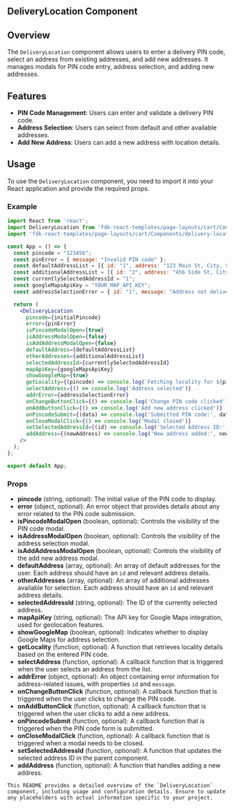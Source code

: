 ## DeliveryLocation Component

## Overview
The `DeliveryLocation` component allows users to enter a delivery PIN code, select an address from existing addresses, and add new addresses. It manages modals for PIN code entry, address selection, and adding new addresses.

## Features
- **PIN Code Management**: Users can enter and validate a delivery PIN code.
- **Address Selection**: Users can select from default and other available addresses.
- **Add New Address**: Users can add a new address with location details.

## Usage
To use the `DeliveryLocation` component, you need to import it into your React application and provide the required props.

### Example
```jsx
import React from 'react';
import DeliveryLocation from 'fdk-react-templates/page-layouts/cart/Components/delivery-location/delivery-location';
import 'fdk-react-templates/page-layouts/cart/Components/delivery-location/delivery-location.css';

const App = () => {
  const pincode = "123456";
  const pinError = { message: "Invalid PIN code" };
  const defaultAddressList = [{ id: "1", address: "123 Main St, City, State" }];
  const additionalAddressList = [{ id: "2", address: "456 Side St, City, State" }];
  const currentlySelectedAddressId = "1";
  const googleMapsApiKey = "YOUR_MAP_API_KEY";
  const addressSelectionError = { id: "1", message: "Address not deliverable" };

  return (
    <DeliveryLocation
      pincode={initialPincode}
      error={pinError}
      isPincodeModalOpen={true}
      isAddressModalOpen={false}
      isAddAddressModalOpen={false}
      defaultAddress={defaultAddressList}
      otherAddresses={additionalAddressList}
      selectedAddressId={currentlySelectedAddressId}
      mapApiKey={googleMapsApiKey}
      showGoogleMap={true}
      getLocality={(pincode) => console.log(`Fetching locality for ${pincode}`)}
      selectAddress={() => console.log('Address selected')}
      addrError={addressSelectionError}
      onChangeButtonClick={() => console.log('Change PIN code clicked')}
      onAddButtonClick={() => console.log('Add new address clicked')}
      onPincodeSubmit={(data) => console.log('Submitted PIN code:', data.pincode)}
      onCloseModalClick={() => console.log('Modal closed')}
      setSelectedAddressId={(id) => console.log('Selected Address ID:', id)}
      addAddress={(newAddress) => console.log('New address added:', newAddress)}
    />
  );
};

export default App;

```

### Props
- **pincode** (string, optional): The initial value of the PIN code to display.
- **error** (object, optional): An error object that provides details about any error related to the PIN code submission.
- **isPincodeModalOpen** (boolean, optional): Controls the visibility of the PIN code modal.
- **isAddressModalOpen** (boolean, optional): Controls the visibility of the address selection modal.
- **isAddAddressModalOpen** (boolean, optional): Controls the visibility of the add new address modal.
- **defaultAddress** (array, optional): An array of default addresses for the user. Each address should have an `id` and relevant address details.
- **otherAddresses** (array, optional): An array of additional addresses available for selection. Each address should have an `id` and relevant address details.
- **selectedAddressId** (string, optional): The ID of the currently selected address.
- **mapApiKey** (string, optional): The API key for Google Maps integration, used for geolocation features.
- **showGoogleMap** (boolean, optional): Indicates whether to display Google Maps for address selection.
- **getLocality** (function, optional): A function that retrieves locality details based on the entered PIN code.
- **selectAddress** (function, optional): A callback function that is triggered when the user selects an address from the list.
- **addrError** (object, optional): An object containing error information for address-related issues, with properties `id` and `message`.
- **onChangeButtonClick** (function, optional): A callback function that is triggered when the user clicks to change the PIN code.
- **onAddButtonClick** (function, optional): A callback function that is triggered when the user clicks to add a new address.
- **onPincodeSubmit** (function, optional): A callback function that is triggered when the PIN code form is submitted.
- **onCloseModalClick** (function, optional): A callback function that is triggered when a modal needs to be closed.
- **setSelectedAddressId** (function, optional): A function that updates the selected address ID in the parent component.
- **addAddress** (function, optional): A function that handles adding a new address.

```
This README provides a detailed overview of the `DeliveryLocation` component, including usage and configuration details. Ensure to update any placeholders with actual information specific to your project.
